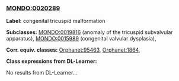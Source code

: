 
### [MONDO:0020289](http://purl.obolibrary.org/obo/MONDO_0020289)
**Label:** congenital tricuspid malformation

**Subclasses:** [MONDO:0019816](http://purl.obolibrary.org/obo/MONDO_0019816) (anomaly of the tricuspid subvalvular apparatus), [MONDO:0015989](http://purl.obolibrary.org/obo/MONDO_0015989) (congenital valvular dysplasia), 

**Corr. equiv. classes:** [Orphanet:95463](http://www.orpha.net/ORDO/Orphanet_95463), [Orphanet:1864](http://www.orpha.net/ORDO/Orphanet_1864), 

**Class expressions from DL-Learner:**

No results from DL-Learner...



